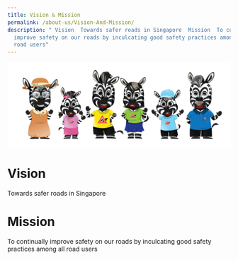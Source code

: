 ```yaml
---
title: Vision & Mission
permalink: /about-us/Vision-And-Mission/
description: " Vision  Towards safer roads in Singapore  Mission  To continually
  improve safety on our roads by inculcating good safety practices among all
  road users"
---
```

![](/images/Zebra%20Family_final_Transparent%20Background.png)

Vision
======

Towards safer roads in Singapore

Mission
=======

To continually improve safety on our roads by inculcating good safety practices among all road users